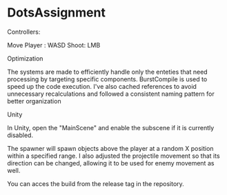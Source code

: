 # DotsAssignment

Controllers:

Move Player : WASD
Shoot: LMB

Optimization

The systems are made to efficiently handle only the enteties that need processing by targeting specific components. BurstCompile is used to speed up the code execution. I've also cached references to avoid unnecessary recalculations and followed a consistent naming pattern for better organization

Unity

In Unity, open the "MainScene" and enable the subscene if it is currently disabled.

The spawner will spawn objects above the player at a random X position within a specified range. I also adjusted the projectile movement so that its direction can be changed, allowing it to be used for enemy movement as well.

You can acces the build from the release tag in the repository.
